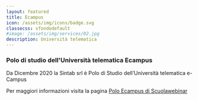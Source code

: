 ```yaml
---
layout: featured
title: Ecampus
icon: /assets/img/icons/badge.svg
classecss: sfondodefault
#image: /assets/img/services/02.jpg
description: Università telematica
---
```


### **Polo di studio dell'Università telematica Ecampus** 

Da Dicembre 2020 la Sintab srl è Polo di Studio dell’Università telematica e-Campus

Per maggiori informazioni visita la pagina [Polo Ecampus di Scuolawebinar](https://www.scuolawebinar.it/polo-ecampus/)